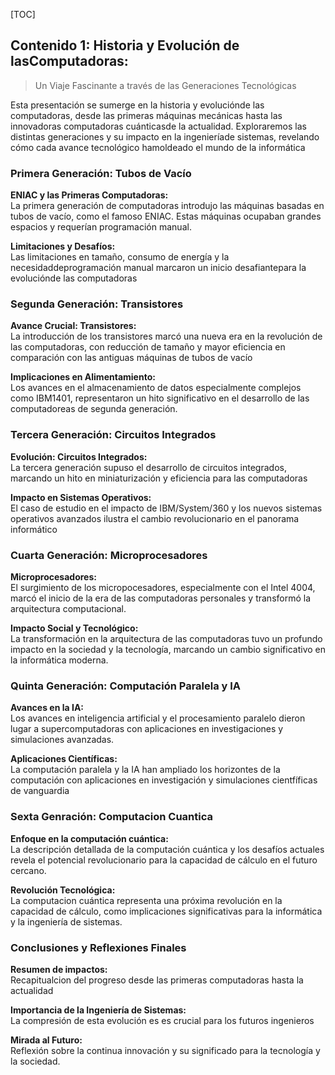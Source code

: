 [TOC]
## Contenido 1: Historia y Evolución de lasComputadoras:
> Un Viaje Fascinante a través de las Generaciones Tecnológicas

Esta presentación se sumerge en la historia y evoluciónde las computadoras,
desde las primeras máquinas mecánicas hasta las innovadoras computadoras
cuánticasde la actualidad. Exploraremos las distintas generaciones y su impacto
en la ingenieríade sistemas, revelando cómo cada avance tecnológico hamoldeado
el mundo de la informática

### Primera Generación: Tubos de Vacío
**ENIAC y las Primeras Computadoras:**<br>
La primera generación de computadoras introdujo las máquinas basadas en tubos de
vacío, como el famoso ENIAC. Estas máquinas ocupaban grandes espacios y
requerían programación manual.

**Limitaciones y Desafíos:**<br>
Las limitaciones en tamaño, consumo de energía y la necesidaddeprogramación
manual marcaron un inicio desafiantepara la evoluciónde las computadoras

### Segunda Generación: Transistores
**Avance Crucial: Transistores:**<br>
La introducción de los transistores marcó una nueva era en la revolución de las
computadoras, con reducción de tamaño y mayor eficiencia en comparación con las
antiguas máquinas de tubos de vacío

**Implicaciones en Alimentamiento:**<br>
Los avances en el almacenamiento de  datos especialmente complejos como IBM1401,
representaron un hito significativo en el desarrollo de las computadoreas de
segunda generación.

### Tercera Generación: Circuitos Integrados
**Evolución: Circuitos Integrados:**<br>
La tercera generación supuso el desarrollo de circuitos integrados, marcando un
hito en miniaturización y eficiencia para las computadoras

**Impacto en Sistemas Operativos:**<br>
El caso de estudio en el impacto de IBM/System/360 y los nuevos sistemas
operativos avanzados ilustra el cambio revolucionario en el panorama informático

### Cuarta Generación: Microprocesadores
**Microprocesadores:**<br>
El surgimiento de los micropocesadores, especialmente con el Intel 4004, marcó
el inicio de la era de las computadoras personales y transformó la arquitectura
computacional.

**Impacto Social y Tecnológico:**<br>
La transformación en la arquitectura de las computadoras tuvo un profundo
impacto en la sociedad y la tecnología, marcando un cambio significativo en la
informática moderna.

### Quinta Generación: Computación Paralela y IA
**Avances en la IA:**<br>
Los avances en inteligencia artificial y el procesamiento paralelo dieron lugar
a supercomputadoras con aplicaciones en investigaciones y simulaciones
avanzadas.

**Aplicaciones Científicas:**<br>
La computación paralela y la IA han ampliado los horizontes de la computación
con aplicaciones en investigación y simulaciones cientfíficas de vanguardia

### Sexta Genración: Computacion Cuantica
**Enfoque en la computación cuántica:**<br>
La descripción detallada de la computación cuántica y los desafíos actuales
revela el potencial revolucionario para la capacidad de cálculo en el futuro
cercano.

**Revolución Tecnológica:**<br>
La computacion cuántica representa una próxima revolución en la capacidad de
cálculo, como implicaciones significativas para la informática y la ingeniería
de sistemas.

### Conclusiones y Reflexiones Finales
**Resumen de impactos:**<br>
Recapitualcion del progreso desde las primeras computadoras hasta la actualidad

**Importancia de la Ingeniería de Sistemas:**<br>
La compresión de esta evolución es es crucial para los futuros ingenieros

**Mirada al Futuro:**<br>
Reflexión sobre la continua innovación y su significado para la tecnología y la
sociedad.